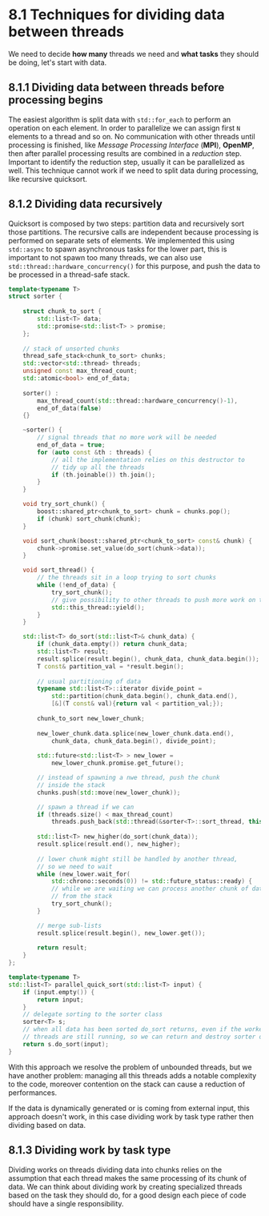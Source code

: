 # 8.1 Techniques for dividing data between threads

We need to decide **how many** threads we need and **what tasks** they should be doing, let's start with data.

## 8.1.1 Dividing data between threads before processing begins

The easiest algorithm is split data with `std::for_each` to perform an operation on each element. In order to parallelize we can assign first `N` elements to a thread and so on. No communication with other threads until processing is finished, like *Message Processing Interface* (**MPI**), **OpenMP**, then after parallel processing results are combined in a *reduction* step. Important to identify the reduction step, usually it can be parallelized as well. This technique cannot work if we need to split data during processing, like recursive quicksort.

## 8.1.2 Dividing data recursively

Quicksort is composed by two steps: partition data and recursively sort those partitions. The recursive calls are independent because processing is performed on separate sets of elements. We implemented this using `std::async` to spawn asynchronous tasks for the lower part, this is important to not spawn too many threads, we can also use `std::thread::hardware_concurrency()` for this purpose, and push the data to be processed in a thread-safe stack.

```c++ 
template<typename T>
struct sorter {
    
    struct chunk_to_sort {
        std::list<T> data;
        std::promise<std::list<T> > promise;
    };
    
    // stack of unsorted chunks
    thread_safe_stack<chunk_to_sort> chunks;
    std::vector<std::thread> threads;
    unsigned const max_thread_count;
    std::atomic<bool> end_of_data;
    
    sorter() : 
        max_thread_count(std::thread::hardware_concurrency()-1),
        end_of_data(false)
    {}

    ~sorter() {
        // signal threads that no more work will be needed
        end_of_data = true;
        for (auto const &th : threads) {
            // all the implementation relies on this destructor to 
            // tidy up all the threads 
            if (th.joinable()) th.join();
        }
    }

    void try_sort_chunk() {
        boost::shared_ptr<chunk_to_sort> chunk = chunks.pop();
        if (chunk) sort_chunk(chunk);
    }

    void sort_chunk(boost::shared_ptr<chunk_to_sort> const& chunk) {
        chunk->promise.set_value(do_sort(chunk->data));
    }

    void sort_thread() {
        // the threads sit in a loop trying to sort chunks
        while (!end_of_data) {
            try_sort_chunk();
            // give possibility to other threads to push more work on the stack
            std::this_thread::yield();
        }
    }

    std::list<T> do_sort(std::list<T>& chunk_data) {
        if (chunk_data.empty()) return chunk_data;
        std::list<T> result;
        result.splice(result.begin(), chunk_data, chunk_data.begin());
        T const& partition_val = *result.begin();
        
        // usual partitioning of data
        typename std::list<T>::iterator divide_point = 
            std::partition(chunk_data.begin(), chunk_data.end(), 
            [&](T const& val){return val < partition_val;});
        
        chunk_to_sort new_lower_chunk;
        
        new_lower_chunk.data.splice(new_lower_chunk.data.end(),
            chunk_data, chunk_data.begin(), divide_point);
        
        std::future<std::list<T> > new_lower =
            new_lower_chunk.promise.get_future();

        // instead of spawning a nwe thread, push the chunk
        // inside the stack
        chunks.push(std::move(new_lower_chunk));

        // spawn a thread if we can
        if (threads.size() < max_thread_count)
            threads.push_back(std::thread(&sorter<T>::sort_thread, this));
        
        std::list<T> new_higher(do_sort(chunk_data));
        result.splice(result.end(), new_higher);
        
        // lower chunk might still be handled by another thread, 
        // so we need to wait
        while (new_lower.wait_for(
            std::chrono::seconds(0)) != std::future_status::ready) {
            // while we are waiting we can process another chunk of data
            // from the stack
            try_sort_chunk();
        }

        // merge sub-lists
        result.splice(result.begin(), new_lower.get());
        
        return result;
    }
};

template<typename T>
std::list<T> parallel_quick_sort(std::list<T> input) {
    if (input.empty()) {
        return input;
    }
    // delegate sorting to the sorter class
    sorter<T> s;
    // when all data has been sorted do_sort returns, even if the worker
    // threads are still running, so we can return and destroy sorter obj
    return s.do_sort(input);
}
```
With this approach we resolve the problem of unbounded threads, but we have another problem: managing all this threads adds a notable complexity to the code, moreover contention on the stack can cause a reduction of performances.

If the data is dynamically generated or is coming from external input, this approach doesn't work, in this case dividing work by task type rather then dividing based on data.

## 8.1.3 Dividing work by task type
Dividing works on threads dividing data into chunks relies on the assumption that each thread makes the same processing of its chunk of data. We can think about dividing work by creating specialized threads based on the task they should do, for a good design each piece of code should have a single responsibility.